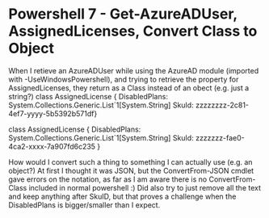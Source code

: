 
# Powershell 7 - Get-AzureADUser, AssignedLicenses, Convert Class to Object

When I retieve an AzureADUser while using the AzureAD module (imported with -UseWindowsPowershell), and trying to retrieve the property for AssignedLicenses, they return as a Class instead of an obect (e.g. just a string?)
class AssignedLicense {
  DisabledPlans: System.Collections.Generic.List`1[System.String]
  SkuId: zzzzzzzz-2c81-4ef7-yyyy-5b5392b571df}


class AssignedLicense {
  DisabledPlans: System.Collections.Generic.List`1[System.String]
  SkuId: zzzzzzz-fae0-4ca2-xxxx-7a907fd6c235
}

How would I convert such a thing to something I can actually use (e.g. an object?)
At first I thought it was JSON, but the ConvertFrom-JSON cmdlet gave errors on the notation, as far as I am aware there is no ConvertFrom-Class included in normal powershell :)
Did also try to just remove all the text and keep anything after SkuID, but that proves a challenge when the DisabledPlans is bigger/smaller than I expect.

        